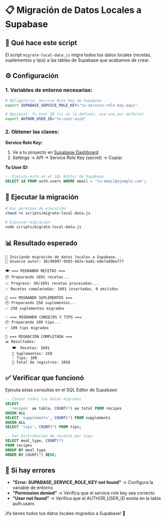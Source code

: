 # 📋 Migración de Datos Locales a Supabase

## 🎯 Qué hace este script

El script `migrate-local-data.js` migra todos tus datos locales (recetas, suplementos y tips) a las tablas de Supabase que acabamos de crear.

## ⚙️ Configuración

### 1. Variables de entorno necesarias:

```bash
# Obligatorio: Service Role Key de Supabase
export SUPABASE_SERVICE_ROLE_KEY="tu-service-role-key-aqui"

# Opcional: Tu User ID (si no lo defines, usa uno por defecto)
export AUTHOR_USER_ID="tu-user-uuid"
```

### 2. Obtener las claves:

**Service Role Key:**

1. Ve a tu proyecto en [Supabase Dashboard](https://supabase.com/dashboard)
2. Settings → API → Service Role Key (secret) → Copiar

**Tu User ID:**

```sql
-- Ejecuta esto en el SQL Editor de Supabase
SELECT id FROM auth.users WHERE email = 'tu-email@ejemplo.com';
```

## 🚀 Ejecutar la migración

```bash
# Dar permisos de ejecución
chmod +x scripts/migrate-local-data.js

# Ejecutar migración
node scripts/migrate-local-data.js
```

## 📊 Resultado esperado

```
🚀 Iniciando migración de datos locales a Supabase...
👤 Usuario autor: 36c99997-9503-442e-ba81-e9e7ad9be777

🍽️ === MIGRANDO RECETAS ===
📦 Preparando 1691 recetas...
📈 Progreso: 50/1691 recetas procesadas...
✅ Recetas completadas: 1691 insertadas, 0 omitidas

💊 === MIGRANDO SUPLEMENTOS ===
📦 Preparando 258 suplementos...
✅ 258 suplementos migrados

💡 === MIGRANDO CONSEJOS Y TIPS ===
📦 Preparando 109 tips...
✅ 109 tips migrados

🎉 === MIGRACIÓN COMPLETADA ===
📊 Resultados:
   🍽️  Recetas: 1691
   💊 Suplementos: 258
   💡 Tips: 109
   🔢 Total de registros: 2058
```

## ✅ Verificar que funcionó

Ejecuta estas consultas en el SQL Editor de Supabase:

```sql
-- Contar todos los datos migrados
SELECT
  'recipes' as tabla, COUNT(*) as total FROM recipes
UNION ALL
SELECT 'supplements', COUNT(*) FROM supplements
UNION ALL
SELECT 'tips', COUNT(*) FROM tips;

-- Ver distribución de recetas por tipo
SELECT meal_type, COUNT(*)
FROM recipes
GROUP BY meal_type
ORDER BY COUNT(*) DESC;
```

## 🔧 Si hay errores

- **"Error: SUPABASE_SERVICE_ROLE_KEY not found"** → Configura la variable de entorno
- **"Permission denied"** → Verifica que el service role key sea correcto
- **"User not found"** → Verifica que el AUTHOR_USER_ID exista en la tabla auth.users

¡Ya tienes todos tus datos locales migrados a Supabase! 🎉
